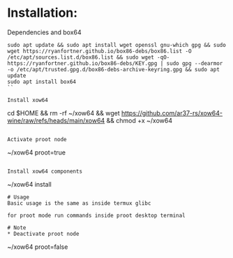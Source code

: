 # Installation:
Dependencies and box64
```
sudo apt update && sudo apt install wget openssl gnu-which gpg && sudo wget https://ryanfortner.github.io/box86-debs/box86.list -O /etc/apt/sources.list.d/box86.list && sudo wget -qO- https://ryanfortner.github.io/box86-debs/KEY.gpg | sudo gpg --dearmor -o /etc/apt/trusted.gpg.d/box86-debs-archive-keyring.gpg && sudo apt update
sudo apt install box64
``

Install xow64
```
cd $HOME && rm -rf ~/xow64 && wget https://github.com/ar37-rs/xow64-wine/raw/refs/heads/main/xow64 && chmod +x ~/xow64
```

Activate proot node
```
~/xow64 proot=true
```

Install xow64 components
```
~/xow64 install
```
# Usage
Basic usage is the same as inside termux glibc

for proot mode run commands inside proot desktop terminal

# Note
* Deactivate proot node
   ```
   ~/xow64 proot=false
   ```
